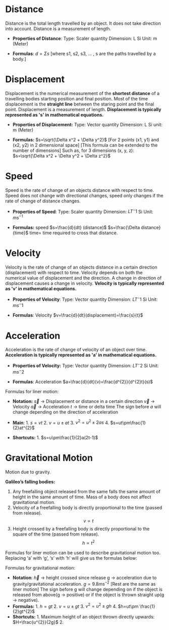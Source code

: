 # Distance
Distance is the total length travelled by an object. It does not take direction into account.
Distance is a measurement of length.

- **Properties of Distance**:
	Type: Scaler quantity
	Dimension: L
	Si Unit: m (Meter)


- **Formulas**:
	$d=\Sigma s$  [where s1, s2, s3, ... , s are the paths travelled by a body.]
	


# Displacement
Displacement is the numerical measurement of the **shortest distance** of a travelling bodies starting position and final position. Most of the time displacement is the **straight line** between the staring point and the final point. 
Displacement is a measurement of length.
**Displacement is typically represented as 's' in mathematical equations.**

- **Properties of Displacement:**
	Type: Vector quantity
	Dimension: L
	Si unit: m (Meter)

- **Formulas:**
	$s=\sqrt{\Delta x^2 + \Delta y^2}$ 
	[For 2 points (x1, y1) and (x2, y2) in 2 dimensional space]
	[This formula can be extended to the number of dimensions]
	Such as, for 3 dimensions (x, y, z):
	$s=\sqrt{\Delta x^2 + \Delta y^2 + \Delta z^2}$ 

# Speed
Speed is the rate of change of an objects distance with respect to time. Speed does not change with directional changes, speed only changes if the rate of change of distance changes.

- **Properties of Speed**:
	Type: Scaler quantity
	Dimension: $LT^-1$
	Si Unit: $ms^{-1}$


- **Formulas:**
	speed $s=\frac{d}{dt} (distance)$ 
	$s=\frac{\Delta distance}{time}$ time= time required to cross that distance.

# Velocity
Velocity is the rate of change of an objects distance in a certain direction (displacement) with respect to time. Velocity depends on both the numerical value of displacement and the direction. A change in direction of displacement causes a change in velocity.
**Velocity is typically represented as 'v' in mathematical equations.**

- **Properties of Velocity**:
	Type: Vector quantity
	Dimension: $LT^-1$
	Si Unit: $ms^-1$


- **Formulas**:
	Velocity $v=\frac{d}{dt}(displacement)=\frac{s}{t}$


# Acceleration
Acceleration is the rate of change of velocity of an object over time.
**Acceleration is typically represented as 'a' in mathematical equations.**

- **Properties of Velocity:**
	Type: Vector quantity
	Dimension: $LT^-2$
	Si Unit: $ms^-2$


- **Formulas**:
	Acceleration $a=\frac{d}{dt}(v)=\frac{d^{2}}{d^{2}t}(s)$


Formulas for liner motion:
- **Notation:** 
		$\overrightarrow{s}$ → Displacement or distance in a certain direction
		$\overrightarrow{v}$ → Velocity
		$\overrightarrow{a}$ → Acceleration
		$t$ → time or delta time
		The sign before $a$ will change depending on the direction of acceleration

- **Main**:
		1. $s=vt$
		2. $v=u \pm at$
		3. $v^{2}=u^{2}\pm2as$
		4. $s=ut\pm\frac{1}{2}at^{2}$

- **Shortcuts:**
		1. $s=u\pm\frac{1}{2}a(2t-1)$ 


# Gravitational Motion
Motion due to gravity.

**Galileo’s falling bodies:**
1. Any freefalling object released from the same falls the same amount of height in the same amount of time. Mass of a body does not affect gravitational motion.
2. Velocity of a freefalling body is directly proportional to the time (passed from release).$$
v\propto t
$$
3. Height crossed by a freefalling body is directly proportional to the square of the time (passed from release).$$
h\propto t^{2}
$$

Formulas for liner motion can be used to describe gravitational motion too. Replacing ‘a’ with ‘g’, ‘s’ with ‘h’ will give us the formulas below:

Formulas for gravitational motion:
- **Notation**:
		$\overrightarrow{h}$ → height crossed since release
		g → acceleration due to gravity/gravitational acceleration. $g=9.8 ms ^{-2}$
		[Rest are the same as liner motion]
		The sign before g will change depending on if the object is released from above(g → positive) or if the object is thrown straight up(g → negative).
- **Formulas:**
		1. $h=gt$
		2. $v=u\pm gt$
		3. $v^{2}=u^{2}\pm gh$
		4. $h=ut\pm \frac{1}{2}gt^{2}$
- **Shortcuts:**
		1. Maximum height of an object thrown directly upwards: $H=\frac{u^{2}}{2g}$
		2. 